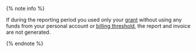 {% note info %}

If during the reporting period you used only your [grant](../concepts/bonus-account.md) without using any funds from your personal account or [billing threshold](../concepts/billing-threshold.md), the report and invoice are not generated.

{% endnote %}


